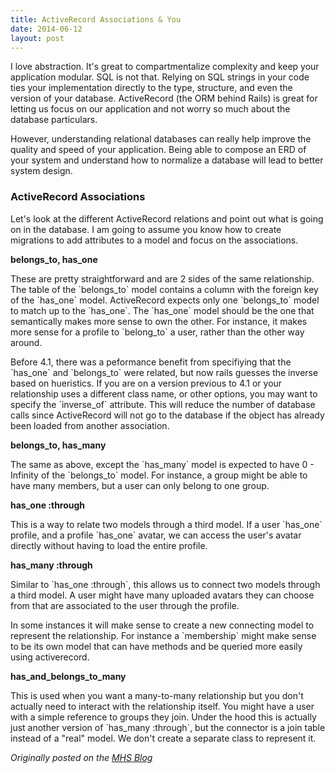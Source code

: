 ```yaml
---
title: ActiveRecord Associations & You
date: 2014-06-12
layout: post
---
```

<p>I love abstraction. It's great to compartmentalize complexity and keep your application modular. SQL is not that. Relying on SQL strings in your code ties your implementation directly to the type, structure, and even the version of your database. ActiveRecord (the ORM behind Rails) is great for letting us focus on our application and not worry so much about the database particulars.</p>

<p>However, understanding relational databases can really help improve the quality and speed of your application. Being able to compose an ERD of your system and understand how to normalize a database will lead to better system design.</p>

<h3>ActiveRecord Associations</h3>

<p>Let's look at the different ActiveRecord relations and point out what is going on in the database. I am going to assume you know how to create migrations to add attributes to a model and focus on the associations.</p>

<strong>belongs_to, has_one</strong>

<p>These are pretty straightforward and are 2 sides of the same relationship. The table of the `belongs_to` model contains a column with the foreign key of the `has_one` model. ActiveRecord expects only one `belongs_to` model to match up to the `has_one`. The `has_one` model should be the one that semantically makes more sense to own the other. For instance, it makes more sense for a profile to `belong_to` a user, rather than the other way around.</p>

<p>Before 4.1, there was a peformance benefit from specifiying that the `has_one` and `belongs_to` were related, but now rails guesses the inverse based on hueristics. If you are on a version previous to 4.1 or your relationship uses a different class name, or other options, you may want to specify the `inverse_of` attribute. This will reduce the number of database calls since ActiveRecord will not go to the database if the object has already been loaded from another association.</p>

<script src="https://gist.github.com/Ross-Hunter/f2539f3e2fd09ad4eb5c.js"></script>


<strong>belongs_to, has_many</strong>

<p>The same as above, except the `has_many` model is expected to have 0 - Infinity of the `belongs_to` model. For instance, a group might be able to have many members, but a user can only belong to one group.</p>

<script src="https://gist.github.com/Ross-Hunter/349304cfccaeca7075e8.js"></script>

<strong>has_one :through</strong>

<p>This is a way to relate two models through a third model. If a user `has_one` profile, and a profile `has_one` avatar, we can access the user's avatar directly without having to load the entire profile.</p>

<script src="https://gist.github.com/Ross-Hunter/43b85dd2af1d70bad97a.js"></script>

<strong>has_many :through</strong>

<p>Similar to `has_one :through`, this allows us to connect two models through a third model. A user might have many uploaded avatars they can choose from that are associated to the user through the profile.</p>

<script src="https://gist.github.com/Ross-Hunter/d050da14afd00b5d06b7.js"></script>

<p>In some instances it will make sense to create a new connecting model to represent the relationship. For instance a `membership` might make sense to be its own model that can have methods and be queried more easily using activerecord.</p>

<script src="https://gist.github.com/Ross-Hunter/ea122684a5cbd1795083.js"></script>

<strong>has_and_belongs_to_many</strong>

<p>This is used when you want a many-to-many relationship but you don't actually need to interact with the relationship itself. You might have a user with a simple reference to groups they join. Under the hood this is actually just another version of `has_many :through`, but the connector is a join table instead of a "real" model. We don't create a separate class to represent it.</p>

<script src="https://gist.github.com/Ross-Hunter/fc65bc87c1f57f34ed18.js"></script>

<p><em>Originally posted on the <a href="http://www.mutuallyhuman.com/blog/2014/06/12/activerecord-associations-and-you/">MHS Blog</a></em></p>
